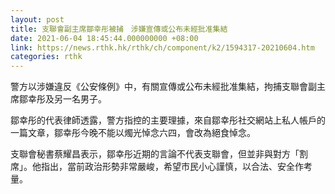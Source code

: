 ```yaml
---
layout: post
title: 支聯會副主席鄒幸彤被捕　涉嫌宣傳或公布未經批准集結
date: 2021-06-04 18:45:44.000000000 +08:00
link: https://news.rthk.hk/rthk/ch/component/k2/1594317-20210604.htm
categories: rthk
---
```


警方以涉嫌違反《公安條例》中，有關宣傳或公布未經批准集結，拘捕支聯會副主席鄒幸彤及另一名男子。

鄒幸彤的代表律師透露，警方指控的主要理據，來自鄒幸彤社交網站上私人帳戶的一篇文章，鄒幸彤今晚不能以燭光悼念六四，會改為絕食悼念。

支聯會秘書蔡耀昌表示，鄒幸彤近期的言論不代表支聯會，但並非與對方「割席」。他指出，當前政治形勢非常嚴峻，希望市民小心謹慎，以合法、安全作考量。
